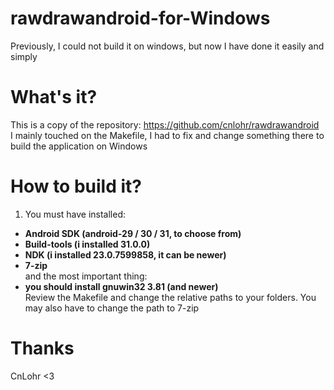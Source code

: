 # rawdrawandroid-for-Windows
Previously, I could not build it on windows, but now I have done it easily and simply

# What's it?  
This is a copy of the repository: https://github.com/cnlohr/rawdrawandroid  
I mainly touched on the Makefile, I had to fix and change something there to build the application on Windows  
  
# How to build it?

1. You must have installed:  
- **Android SDK (android-29 / 30 / 31, to choose from)**  
- **Build-tools (i installed 31.0.0)**  
- **NDK (i installed 23.0.7599858, it can be newer)**  
- **7-zip**  
and the most important thing:
- **you should install gnuwin32 3.81 (and newer)**  
Review the Makefile and change the relative paths to your folders. You may also have to change the path to 7-zip  
  
# Thanks
CnLohr <3
